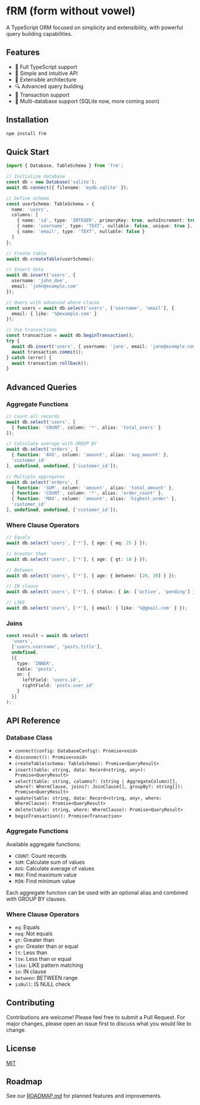 # fRM (form without vowel)

A TypeScript ORM focused on simplicity and extensibility, with powerful query building capabilities.

## Features

- 🚀 Full TypeScript support
- 🎯 Simple and intuitive API
- 🔧 Extensible architecture
- 🔍 Advanced query building
- 🔄 Transaction support
- 🔌 Multi-database support (SQLite now, more coming soon)

## Installation

```bash
npm install frm
```

## Quick Start

```typescript
import { Database, TableSchema } from 'frm';

// Initialize database
const db = new Database('sqlite');
await db.connect({ filename: 'mydb.sqlite' });

// Define schema
const userSchema: TableSchema = {
  name: 'users',
  columns: [
    { name: 'id', type: 'INTEGER', primaryKey: true, autoIncrement: true },
    { name: 'username', type: 'TEXT', nullable: false, unique: true },
    { name: 'email', type: 'TEXT', nullable: false }
  ]
};

// Create table
await db.createTable(userSchema);

// Insert data
await db.insert('users', {
  username: 'john_doe',
  email: 'john@example.com'
});

// Query with advanced where clause
const users = await db.select('users', ['username', 'email'], {
  email: { like: '%@example.com' }
});

// Use transactions
const transaction = await db.beginTransaction();
try {
  await db.insert('users', { username: 'jane', email: 'jane@example.com' });
  await transaction.commit();
} catch (error) {
  await transaction.rollback();
}
```

## Advanced Queries

### Aggregate Functions

```typescript
// Count all records
await db.select('users', [
  { function: 'COUNT', column: '*', alias: 'total_users' }
]);

// Calculate average with GROUP BY
await db.select('orders', [
  { function: 'AVG', column: 'amount', alias: 'avg_amount' },
  'customer_id'
], undefined, undefined, ['customer_id']);

// Multiple aggregates
await db.select('orders', [
  { function: 'SUM', column: 'amount', alias: 'total_amount' },
  { function: 'COUNT', column: '*', alias: 'order_count' },
  { function: 'MAX', column: 'amount', alias: 'highest_order' },
  'customer_id'
], undefined, undefined, ['customer_id']);
```

### Where Clause Operators

```typescript
// Equals
await db.select('users', ['*'], { age: { eq: 25 } });

// Greater than
await db.select('users', ['*'], { age: { gt: 18 } });

// Between
await db.select('users', ['*'], { age: { between: [20, 30] } });

// IN clause
await db.select('users', ['*'], { status: { in: ['active', 'pending'] } });

// LIKE
await db.select('users', ['*'], { email: { like: '%@gmail.com' } });
```

### Joins

```typescript
const result = await db.select(
  'users',
  ['users.username', 'posts.title'],
  undefined,
  [{
    type: 'INNER',
    table: 'posts',
    on: {
      leftField: 'users.id',
      rightField: 'posts.user_id'
    }
  }]
);
```

## API Reference

### Database Class

- `connect(config: DatabaseConfig): Promise<void>`
- `disconnect(): Promise<void>`
- `createTable(schema: TableSchema): Promise<QueryResult>`
- `insert(table: string, data: Record<string, any>): Promise<QueryResult>`
- `select(table: string, columns?: (string | AggregateColumn)[], where?: WhereClause, joins?: JoinClause[], groupBy?: string[]): Promise<QueryResult>`
- `update(table: string, data: Record<string, any>, where: WhereClause): Promise<QueryResult>`
- `delete(table: string, where: WhereClause): Promise<QueryResult>`
- `beginTransaction(): Promise<Transaction>`

### Aggregate Functions

Available aggregate functions:
- `COUNT`: Count records
- `SUM`: Calculate sum of values
- `AVG`: Calculate average of values
- `MAX`: Find maximum value
- `MIN`: Find minimum value

Each aggregate function can be used with an optional alias and combined with GROUP BY clauses.

### Where Clause Operators

- `eq`: Equals
- `neq`: Not equals
- `gt`: Greater than
- `gte`: Greater than or equal
- `lt`: Less than
- `lte`: Less than or equal
- `like`: LIKE pattern matching
- `in`: IN clause
- `between`: BETWEEN range
- `isNull`: IS NULL check

## Contributing

Contributions are welcome! Please feel free to submit a Pull Request. For major changes, please open an issue first to discuss what you would like to change.

## License

[MIT](LICENSE)

## Roadmap

See our [ROADMAP.md](ROADMAP.md) for planned features and improvements.
